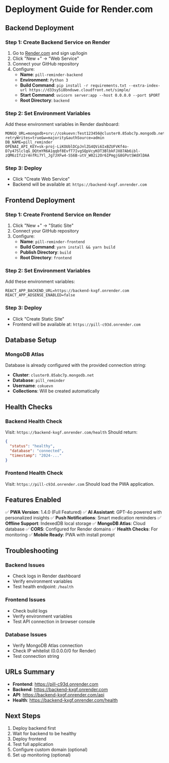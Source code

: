 # Deployment Guide for Render.com

## Backend Deployment

### Step 1: Create Backend Service on Render
1. Go to [Render.com](https://render.com) and sign up/login
2. Click "New +" → "Web Service"
3. Connect your GitHub repository
4. Configure:
   - **Name**: `pill-reminder-backend`
   - **Environment**: `Python 3`
   - **Build Command**: `pip install -r requirements.txt --extra-index-url https://d33sy5i8bnduwe.cloudfront.net/simple/`
   - **Start Command**: `uvicorn server:app --host 0.0.0.0 --port $PORT`
   - **Root Directory**: `backend`

### Step 2: Set Environment Variables
Add these environment variables in Render dashboard:
```
MONGO_URL=mongodb+srv://cokuevn:Test123456@cluster0.85abc7p.mongodb.net/?retryWrites=true&w=majority&authSource=admin
DB_NAME=pill_reminder
OPENAI_API_KEY=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
```

### Step 3: Deploy
- Click "Create Web Service"
- Backend will be available at: `https://backend-kxgf.onrender.com`

## Frontend Deployment

### Step 1: Create Frontend Service on Render
1. Click "New +" → "Static Site"
2. Connect your GitHub repository
3. Configure:
   - **Name**: `pill-reminder-frontend`
   - **Build Command**: `yarn install && yarn build`
   - **Publish Directory**: `build`
   - **Root Directory**: `frontend`

### Step 2: Set Environment Variables
Add these environment variables:
```
REACT_APP_BACKEND_URL=https://backend-kxgf.onrender.com
REACT_APP_ADSENSE_ENABLED=false
```

### Step 3: Deploy
- Click "Create Static Site"
- Frontend will be available at: `https://pill-c93d.onrender.com`

## Database Setup

### MongoDB Atlas
Database is already configured with the provided connection string:
- **Cluster**: `cluster0.85abc7p.mongodb.net`
- **Database**: `pill_reminder`
- **Username**: `cokuevn`
- **Collections**: Will be created automatically

## Health Checks

### Backend Health Check
Visit: `https://backend-kxgf.onrender.com/health`
Should return:
```json
{
  "status": "healthy",
  "database": "connected",
  "timestamp": "2024-..."
}
```

### Frontend Health Check
Visit: `https://pill-c93d.onrender.com`
Should load the PWA application.

## Features Enabled

✅ **PWA Version**: 1.4.0 (Full Featured)
✅ **AI Assistant**: GPT-4o powered with personalized insights
✅ **Push Notifications**: Smart medication reminders
✅ **Offline Support**: IndexedDB local storage
✅ **MongoDB Atlas**: Cloud database
✅ **CORS**: Configured for Render domains
✅ **Health Checks**: For monitoring
✅ **Mobile Ready**: PWA with install prompt

## Troubleshooting

### Backend Issues
- Check logs in Render dashboard
- Verify environment variables
- Test health endpoint: `/health`

### Frontend Issues
- Check build logs
- Verify environment variables
- Test API connection in browser console

### Database Issues
- Verify MongoDB Atlas connection
- Check IP whitelist (0.0.0.0/0 for Render)
- Test connection string

## URLs Summary
- **Frontend**: https://pill-c93d.onrender.com
- **Backend**: https://backend-kxgf.onrender.com
- **API**: https://backend-kxgf.onrender.com/api
- **Health**: https://backend-kxgf.onrender.com/health

## Next Steps
1. Deploy backend first
2. Wait for backend to be healthy
3. Deploy frontend
4. Test full application
5. Configure custom domain (optional)
6. Set up monitoring (optional)